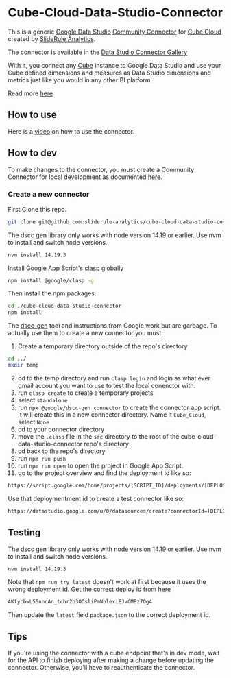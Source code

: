 # Cube-Cloud-Data-Studio-Connector

This is a generic [Google Data Studio](https://datastudio.google.com/overview)
[Community Connector](https://developers.google.com/datastudio/connector) for
[Cube Cloud](https://cube.dev/cloud) created by
[SlideRule Analytics](https://www.slideruleanalytics.com/open-source/cube-cloud-data-studio-connector?utm_campaign=cube-cloud-data-studio-connector&utm_medium=readme&utm_source=github&utm_content=sliderule-analytics).

The connector is available in the
[Data Studio Connector Gallery](https://datastudio.google.com/data?search=Cube)

With it, you connect any [Cube](https://cube.dev/) instance to Google Data
Studio and use your Cube defined dimensions and measures as Data Studio
dimensions and metrics just like you would in any other BI platform.

Read more
[here](https://www.slideruleanalytics.com/open-source/cube-cloud-data-studio-connector?utm_campaign=cube-cloud-data-studio-connector&utm_medium=readme&utm_source=github&utm_content=open-source-repo)

## How to use

Here is a [video](https://youtu.be/ID-el4zeD3A) on how to use the connector.

## How to dev

To make changes to the connector, you must create a Community Connector for
local development as documented
[here](https://developers.google.com/datastudio/connector/local-development).

### Create a new connector

First Clone this repo.

```bash
git clone git@github.com:sliderule-analytics/cube-cloud-data-studio-connector.git
```

The dscc gen library only works with node version 14.19 or earlier. Use nvm to
install and switch node versions.

```bash
nvm install 14.19.3
```

Install Google App Script's
[clasp](https://developers.google.com/apps-script/guides/clasp) globally

```bash
npm install @google/clasp -g
```

Then install the npm packages:

```bash
cd ./cube-cloud-data-studio-connector
npm install
```

The
[dscc-gen](https://developers.google.com/datastudio/connector/local-development)
tool and instructions from Google work but are garbage. To actually use them to
create a new connector you must:

1. Create a temporary directory outside of the repo's directory

```bash
cd ../
mkdir temp
```

2. cd to the temp directory and run `clasp login` and login as what ever gmail
   account you want to use to test the local conenctor with.
3. run `clasp create` to create a temporary projects
4. select `standalone`
5. run `npx @google/dscc-gen connector` to create the connector app script. It
   will create this in a new connector directory. Name it `Cube_Cloud`, select
   `None`
6. cd to your connector directory
7. move the `.clasp` file in the `src` directory to the root of the
   cube-cloud-data-studio-connector repo's directory
8. cd back to the repo's directory
9. run `npm run push`
10. run `npm run open` to open the project in Google App Script.
11. go to the project overview and find the deployment id like so:

```bash
https://script.google.com/home/projects/[SCRIPT_ID]/deployments/[DEPLOYMENT_ID]
```

Use that deploymentment id to create a test connector like so:

```bash
https://datastudio.google.com/u/0/datasources/create?connectorId=[DEPLOYMENT_ID]
```

## Testing

The dscc gen library only works with node version 14.19 or earlier. Use nvm to
install and switch node versions.

```bash
nvm install 14.19.3
```

Note that `npm run try_latest` doesn't work at first because it uses the wrong
deployment id. Get the correct deploy id from
[here](https://script.google.com/home/projects/1xEDsQ9o0cLXwXIgfAulqmFktZoioqJX3duxO_CcWEkoNMeVNBIOtswyk/deployments/AKfycbwL55nncAn_tchr2b3OOsliPmNblexiEJvCMBz7Og4)

```bash
AKfycbwL55nncAn_tchr2b3OOsliPmNblexiEJvCMBz7Og4
```

Then update the `latest` field `package.json` to the correct deployment id.

## Tips

If you're using the connector with a cube endpoint that's in dev mode, wait for
the API to finish deploying after making a change before updating the connector.
Otherwise, you'll have to reauthenticate the connector.

